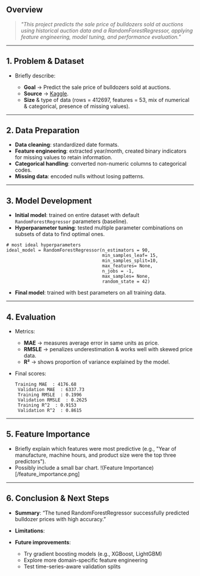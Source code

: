 
## **Overview**

> *"This project predicts the sale price of bulldozers sold at auctions using historical auction data and a RandomForestRegressor, applying feature engineering, model tuning, and performance evaluation."*

---

## **1. Problem & Dataset**

* Briefly describe:

  * **Goal** → Predict the sale price of bulldozers sold at auctions.
  * **Source** → [Kaggle](https://www.kaggle.com/competitions/bluebook-for-bulldozers/overview).
  * **Size** & type of data (rows = 412697, features = 53, mix of numerical & categorical, presence of missing values).

---

## **2. Data Preparation**

  * **Data cleaning**: standardized date formats.
  * **Feature engineering**: extracted year/month, created binary indicators for missing values to retain information.
  * **Categorical handling**: converted non-numeric columns to categorical codes.
  * **Missing data**: encoded nulls without losing patterns.

---

## **3. Model Development**

* **Initial model**: trained on entire dataset with default `RandomForestRegressor` parameters (baseline).
* **Hyperparameter tuning**: tested multiple parameter combinations on subsets of data to find optimal ones.
```
# most ideal hyperparameters
ideal_model = RandomForestRegressor(n_estimators = 90,
                                    min_samples_leaf= 15,
                                    min_samples_split=10, 
                                    max_features= None,
                                    n_jobs = -1,
                                    max_samples= None, 
                                    random_state = 42)
```
* **Final model**: trained with best parameters on all training data.

---

## **4. Evaluation**

* Metrics:

  * **MAE** → measures average error in same units as price.
  * **RMSLE** → penalizes underestimation & works well with skewed price data.
  * **R²** → shows proportion of variance explained by the model.
* Final scores:
  ```
  Training MAE  : 4176.68
   Validation MAE  : 6337.73
   Training RMSLE  : 0.1996
   Validation RMSLE  : 0.2625
   Training R^2  : 0.9153
   Validation R^2  : 0.8615
  ```

---

## **5. Feature Importance**

* Briefly explain which features were most predictive (e.g., "Year of manufacture, machine hours, and product size were the top three predictors").
* Possibly include a small bar chart.
!(Feature Importance)[/feature_importance.png]
---

## **6. Conclusion & Next Steps**

* **Summary**: “The tuned RandomForestRegressor successfully predicted bulldozer prices with high accuracy.”
* **Limitations**: 
* **Future improvements**:

  * Try gradient boosting models (e.g., XGBoost, LightGBM)
  * Explore more domain-specific feature engineering
  * Test time-series-aware validation splits
